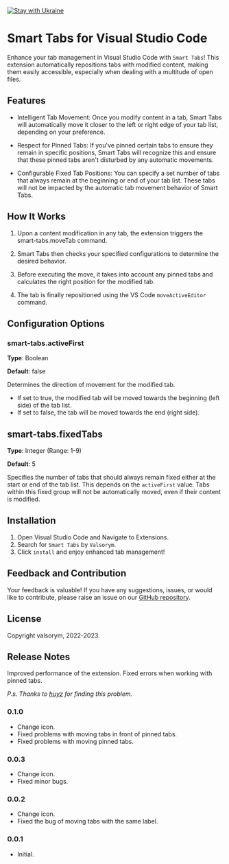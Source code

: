 [![Stay with Ukraine](https://img.shields.io/static/v1?label=Stay%20with&message=Ukraine%20♥&color=ffD700&labelColor=0057B8&style=flat)](https://u24.gov.ua/)

# Smart Tabs for Visual Studio Code

Enhance your tab management in Visual Studio Code with `Smart Tabs`! This extension automatically repositions tabs with modified content, making them easily accessible, especially when dealing with a multitude of open files.

## Features

- Intelligent Tab Movement: Once you modify content in a tab, Smart Tabs will automatically move it closer to the left or right edge of your tab list, depending on your preference.

- Respect for Pinned Tabs: If you've pinned certain tabs to ensure they remain in specific positions, Smart Tabs will recognize this and ensure that these pinned tabs aren't disturbed by any automatic movements.

- Configurable Fixed Tab Positions: You can specify a set number of tabs that always remain at the beginning or end of your tab list. These tabs will not be impacted by the automatic tab movement behavior of Smart Tabs.

## How It Works

1. Upon a content modification in any tab, the extension triggers the smart-tabs.moveTab command.

2. Smart Tabs then checks your specified configurations to determine the desired behavior.

3. Before executing the move, it takes into account any pinned tabs and calculates the right position for the modified tab.

4. The tab is finally repositioned using the VS Code `moveActiveEditor` command.


## Configuration Options

### smart-tabs.activeFirst

**Type**: Boolean

**Default**: false

Determines the direction of movement for the modified tab.

- If set to true, the modified tab will be moved towards the beginning (left side) of the tab list.
- If set to false, the tab will be moved towards the end (right side).

## smart-tabs.fixedTabs

**Type**: Integer (Range: 1-9)

**Default**: 5

Specifies the number of tabs that should always remain fixed either at the start or end of the tab list. This depends on the `activeFirst` value. Tabs within this fixed group will not be automatically moved, even if their content is modified.

## Installation

1. Open Visual Studio Code and Navigate to Extensions.
2. Search for `Smart Tabs` by `Valsorym`.
3. Click `install` and enjoy enhanced tab management!


## Feedback and Contribution

Your feedback is valuable! If you have any suggestions, issues, or would like to contribute, please raise an issue on our [GitHub repository](https://github.com/valsorym/vscode-smart-tabs).

## License

Copyright valsorym, 2022-2023.

## Release Notes

Improved performance of the extension.
Fixed errors when working with pinned tabs.

*P.s. Thanks to [huyz](https://github.com/huyz) for finding this problem.*

### 0.1.0

- Change icon.
- Fixed problems with moving tabs in front of pinned tabs.
- Fixed problems with moving pinned tabs.

### 0.0.3

- Change icon.
- Fixed minor bugs.

### 0.0.2

- Change icon.
- Fixed the bug of moving tabs with the same label.

### 0.0.1

- Initial.
